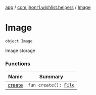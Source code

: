 [app](../../index.md) / [com.jhonr1.wishlist.helpers](../index.md) / [Image](./index.md)

# Image

`object Image`

Image storage

### Functions

| Name | Summary |
|---|---|
| [create](create.md) | `fun create(): `[`File`](https://developer.android.com/reference/java/io/File.html) |
